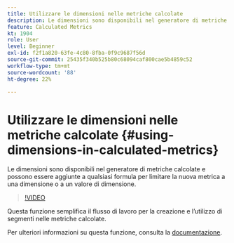 ```yaml
---
title: Utilizzare le dimensioni nelle metriche calcolate
description: Le dimensioni sono disponibili nel generatore di metriche calcolate e possono essere aggiunte a qualsiasi formula per limitare la nuova metrica a una dimensione o a un valore di dimensione.
feature: Calculated Metrics
kt: 1904
role: User
level: Beginner
exl-id: f2f1a820-63fe-4c80-8fba-0f9c9687f56d
source-git-commit: 25435f340b525b80c68094caf800cae5b4859c52
workflow-type: tm+mt
source-wordcount: '88'
ht-degree: 22%

---
```


# Utilizzare le dimensioni nelle metriche calcolate {#using-dimensions-in-calculated-metrics}

Le dimensioni sono disponibili nel generatore di metriche calcolate e possono essere aggiunte a qualsiasi formula per limitare la nuova metrica a una dimensione o a un valore di dimensione.

>[!VIDEO](https://video.tv.adobe.com/v/23723/?quality=12&learn=on)

Questa funzione semplifica il flusso di lavoro per la creazione e l’utilizzo di segmenti nelle metriche calcolate.

Per ulteriori informazioni su questa funzione, consulta la [documentazione](https://experienceleague.adobe.com/docs/analytics/components/calculated-metrics/calcmetric-workflow/cm-build-metrics.html?lang=it).

